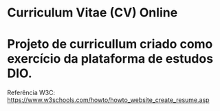 # Curriculum Vitae (CV) Online

# Projeto de curricullum criado como exercício da plataforma de estudos DIO.

Referência W3C: https://www.w3schools.com/howto/howto_website_create_resume.asp
